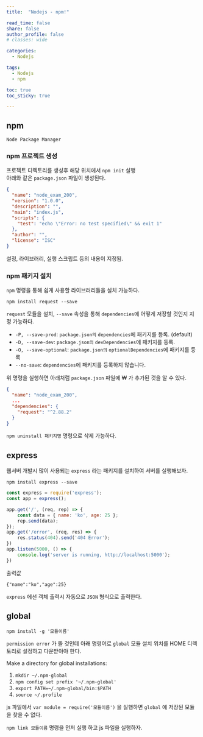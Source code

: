 ```yaml
---
title:  "Nodejs - npm!"

read_time: false
share: false
author_profile: false
# classes: wide

categories:
  - Nodejs

tags:
  - Nodejs
  - npm

toc: true
toc_sticky: true

---
```



## npm

`Node Package Manager`  

### npm 프로젝트 생성

프로젝트 디렉토리를 생성후 해당 위치에서 `npm init` 실행  
아래와 같은 `package.json` 파일이 생성된다.  


```json
{
  "name": "node_exam_200",
  "version": "1.0.0",
  "description": "",
  "main": "index.js",
  "scripts": {
    "test": "echo \"Error: no test specified\" && exit 1"
  },
  "author": "",
  "license": "ISC"
}
```

설정, 라이브러리, 실행 스크립트 등의 내용이 지정됨.  

### npm 패키지 설치  

`npm` 명령을 통해 쉽게 사용할 라이브러리들을 설치 가능하다.  

```
npm install request --save
```

`request` 모듈을 설치, `--save` 속성을 통해 `dependencies`에 어떻게 저장할 것인지 지정 가능하다.  

* `-P, --save-prod`: `package.json의` `dependencies`에 패키지를 등록. (default)  
* `-D, --save-dev`: `package.json의` `devDependencies`에 패키지를 등록.  
* `-O, --save-optional`: `package.json의` `optionalDependencies`에 패키지를 등록   
* `--no-save`: `dependencies`에 패키지를 등록하지 않습니다.   

위 명령을 실행하면 아래처럼 `package.json` 파일에 ₩ 가 추가된 것을 알 수 있다.  
```json
{
  "name": "node_exam_200",
  ...
  "dependencies": {
    "request": "^2.88.2"
  }
}
```

`npm uninstall 패키지명` 명령으로 삭제 가능하다.  

## express

웹서버 개발시 많이 사용되는 `express` 라는 패키지를 설치하여 서버를 실행해보자.  

```
npm install express --save
```

```js
const express = require('express');
const app = express();

app.get('/', (req, rep) => {
    const data = { name: 'ko', age: 25 };
    rep.send(data);
});
app.get('/error', (req, res) => {
    res.status(404).send('404 Error');
})
app.listen(5000, () => {
    console.log('server is running, http://localhost:5000');
})
```

출력값

```
{"name":"ko","age":25}
```

`express` 에선 객체 출력시 자동으로 `JSON` 형식으로 출력한다.  

## global

```
npm install -g '모듈이름'
```

`permission error` 가 뜰 것인데 아래 명령어로 `global` 모듈 설치 위치를 HOME 디렉토리로 설정하고 다운받아야 한다.  

Make a directory for global installations:

1. `mkdir ~/.npm-global`  
2. `npm config set prefix '~/.npm-global'`  
3. `export PATH=~/.npm-global/bin:$PATH`  
4. `source ~/.profile`  

js 파일에서 `var module = require('모듈이름')` 을 실행하면 `global` 에 저장된 모듈을 찾을 수 없다.  

`npm link 모듈이름` 명령을 먼저 실행 하고 js 파일을 실행하자.  

